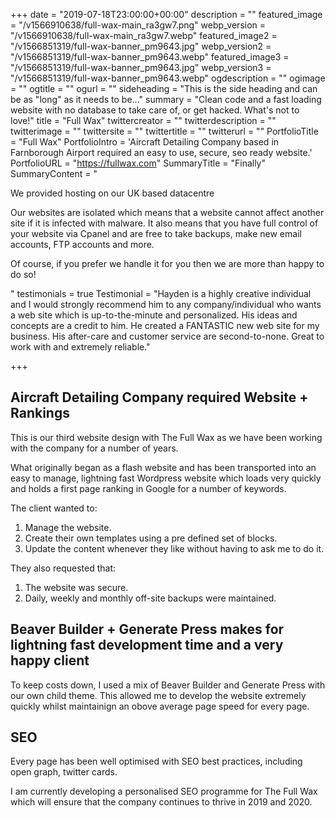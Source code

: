 +++
date = "2019-07-18T23:00:00+00:00"
description = ""
featured_image = "/v1566910638/full-wax-main_ra3gw7.png"
webp_version = "/v1566910638/full-wax-main_ra3gw7.webp"
featured_image2 = "/v1566851319/full-wax-banner_pm9643.jpg"
webp_version2 = "/v1566851319/full-wax-banner_pm9643.webp"
featured_image3 = "/v1566851319/full-wax-banner_pm9643.jpg"
webp_version3 = "/v1566851319/full-wax-banner_pm9643.webp"
ogdescription = ""
ogimage = ""
ogtitle = ""
ogurl = ""
sideheading = "This is the side heading and can be as \"long\" as it needs to be..."
summary = "Clean code and a fast loading website with no database to take care of, or get hacked. What's not to love!"
title = "Full Wax"
twittercreator = ""
twitterdescription = ""
twitterimage = ""
twittersite = ""
twittertitle = ""
twitterurl = ""
PortfolioTitle = "Full Wax"
PortfolioIntro = 'Aircraft Detailing Company based in Farnborough Airport required an easy to use, secure, seo ready website.'
PortfolioURL = "https://fullwax.com"
SummaryTitle = "Finally"
SummaryContent = "<p>We provided hosting on our UK based datacentre</p><p>Our websites are isolated which means that a website cannot affect another site if it is infected with malware. It also means that you have full control of your website via Cpanel and are free to take backups, make new email accounts, FTP accounts and more.</p><p>Of course, if you prefer we handle it for you then we are more than happy to do so!</p>"
testimonials = true
 Testimonial = "Hayden is a highly creative individual and I would strongly recommend him to any company/individual who wants a web site which is up-to-the-minute and personalized. His ideas and concepts are a credit to him. He created a FANTASTIC new web site for my business. His after-care and customer service are second-to-none. Great to work with and extremely reliable."


+++
## Aircraft Detailing Company required Website + Rankings


This is our third website design with The Full Wax as we have been working with the company for a number of years.

What originally began as a flash website and has been transported into an easy to manage, lightning fast Wordpress website which loads very quickly and holds a first page ranking in Google for a number of keywords.

The client wanted to:

1. Manage the website.
2. Create their own templates using a pre defined set of blocks.
3. Update the content whenever they like without having to ask me to do it.

They also requested that:

1. The website was secure.
2. Daily, weekly and monthly off-site backups were maintained.

## Beaver Builder + Generate Press makes for lightning fast development time and a very happy client

To keep costs down, I used a mix of Beaver Builder and Generate Press with our own child theme. This allowed me to develop the website extremely quickly whilst maintainign an obove average page speed for every page.

## SEO

Every page has been well optimised with SEO best practices, including open graph, twitter cards. 

I am currently developing a personalised SEO programme for The Full Wax which will ensure that the company continues to thrive in 2019 and 2020.